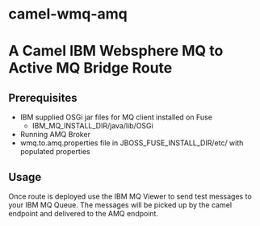 # camel-wmq-amq
A Camel IBM Websphere MQ to Active MQ Bridge Route
==================================================

Prerequisites
-------------

- IBM supplied OSGi jar files for MQ client installed on Fuse
  - IBM_MQ_INSTALL_DIR/java/lib/OSGi
- Running AMQ Broker
- wmq.to.amq.properties file in JBOSS_FUSE_INSTALL_DIR/etc/ with populated properties

Usage
-----
Once route is deployed use the IBM MQ Viewer to send test messages to your IBM MQ Queue. The messages will be picked up by the camel endpoint and delivered to the AMQ endpoint.

